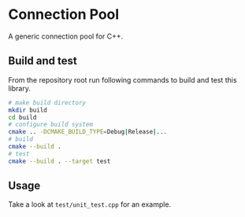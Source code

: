 # Connection Pool

A generic connection pool for C++.

## Build and test

From the repository root run following commands to build and test this library.
```bash
# make build directory
mkdir build
cd build
# configure build system
cmake .. -DCMAKE_BUILD_TYPE=Debug|Release|...
# build
cmake --build .
# test
cmake --build . --target test
```

## Usage

Take a look at `test/unit_test.cpp` for an example.
